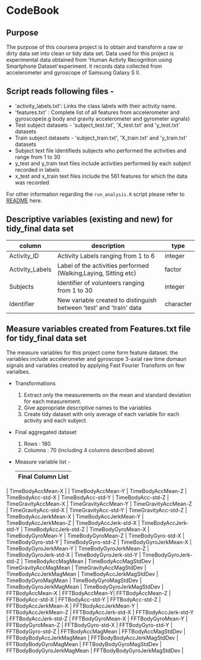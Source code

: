CodeBook
====================
Purpose
--------------------------
The purpose of this coursera project is to obtain and transform a raw or dirty data set into clean or tidy data set. Data used for this project is experimental data obtained from 'Human Activty Recognition using Smartphone Dataset'experiment. it records data collected from accelerometer and gyroscope of Samsung Galaxy S II.

Script reads following files - 
-----------------------------
   * 'activity_labels.txt': Links the class labels with their activity name.
   * 'features.txt' : Complete list of all features from accelerometer and gyroscope(e.g body and gravity accelerometer and gyrometer signals)
   *  Test subject datasets - 'subject_test.txt', 'X_test.txt' and 'y_test.txt' datasets
   * Train subject datasets - 'subject_train.txt', 'X_train.txt' and 'y_train.txt' datasets
   * Subject text file identifieds subjects who performed the activities and range from 1 to 30
   * y_test and y_train text files include activities performed by each subject recorded in labels
   * x_test and x_train text files include the 561 features for which the data was recorded

For other information regarding the `` run_analysis.R `` script please refer to [README](https://github.com/maitreyeea/GettingAndCleaningData/blob/master/README.md) here.

Descriptive variables (existing and new) for tidy_final data set
------------------------------------------------
| column            | description                                              | type    |
| ------------------| -------------------------------------------------------- | ------- |
| Activity_ID       | Activity Labels ranging from 1 to 6                      | integer |
| Activity_Labels   | Label of the activities performed (Walking,Laying, Sitting etc)  | factor  |
| Subjects  | Identifier of volunteers ranging from 1 to 30  | integer |
|Identifier | New variable created to distinguish between 'test' and 'train' data | character |

Measure variables created from Features.txt file for tidy_final data set
-----------------------------------------------------------------------
The measure variables for this project come form feature dataset. the variables include accelerometer and gyroscope 3-axial raw time domaun signals and variables created by applying Fast Fourier Transform on few varialbes. 

  * Transformations  
      1. Extract only the measurements on the mean and standard deviation for each measurement. 
      2. Give appropriate descriptive names to the variables
      3. Create tidy dataset with only average of each variable for each activity and each subject.
  
  * Final aggregated dataset 
      1. Rows : 180 
      2. Columns : 70 (including 4 columns described above)
 
* Measure variable list -
    
  |  Final Column List                       | 
  | ---------------------------- | 
| TimeBodyAccMean-X |
| TimeBodyAccMean-Y |
TimeBodyAccMean-Z |
TimeBodyAcc-std-X |
TimeBodyAcc-std-Y |
TimeBodyAcc-std-Z |
TimeGravityAccMean-X |
TimeGravityAccMean-Y |
TimeGravityAccMean-Z |
TimeGravityAcc-std-X |
TimeGravityAcc-std-Y |
TimeGravityAcc-std-Z |
TimeBodyAccJerkMean-X |
TimeBodyAccJerkMean-Y |
TimeBodyAccJerkMean-Z |
TimeBodyAccJerk-std-X |
TimeBodyAccJerk-std-Y |
TimeBodyAccJerk-std-Z |
TimeBodyGyroMean-X  |
TimeBodyGyroMean-Y |
TimeBodyGyroMean-Z |
TimeBodyGyro-std-X |
TimeBodyGyro-std-Y |
TimeBodyGyro-std-Z |
TimeBodyGyroJerkMean-X |
TimeBodyGyroJerkMean-Y |
TimeBodyGyroJerkMean-Z |
TimeBodyGyroJerk-std-X |
TimeBodyGyroJerk-std-Y |
TimeBodyGyroJerk-std-Z |
TimeBodyAccMagMean |
TimeBodyAccMagStdDev |
TimeGravityAccMagMean |
TimeGravityAccMagStdDev |
TimeBodyAccJerkMagMean |
TimeBodyAccJerkMagStdDev |
TimeBodyGyroMagMean |
TimeBodyGyroMagStdDev |
TimeBodyGyroJerkMagMean |
TimeBodyGyroJerkMagStdDev |
FFTBodyAccMean-X | 
FFTBodyAccMean-Y|
FFTBodyAccMean-Z |
FFTBodyAcc-std-X |
FFTBodyAcc-std-Y |
FFTBodyAcc-std-Z | 
FFTBodyAccJerkMean-X |
FFTBodyAccJerkMean-Y |
FFTBodyAccJerkMean-Z |
FFTBodyAccJerk-std-X |
FFTBodyAccJerk-std-Y |
FFTBodyAccJerk-std-Z |
FFTBodyGyroMean-X |
FFTBodyGyroMean-Y |
FFTBodyGyroMean-Z |
FFTBodyGyro-std-X |
FFTBodyGyro-std-Y |
FFTBodyGyro-std-Z |
FFTBodyAccMagMean |
FFTBodyAccMagStdDev |
FFTBodyBodyAccJerkMagMean |
FFTBodyBodyAccJerkMagStdDev |
FFTBodyBodyGyroMagMean |
FFTBodyBodyGyroMagStdDev |
FFTBodyBodyGyroJerkMagMean |
FFTBodyBodyGyroJerkMagStdDev |
